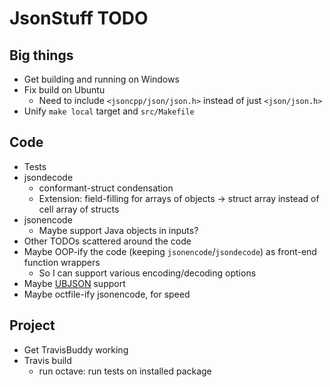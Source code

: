 JsonStuff TODO
==============

## Big things

* Get building and running on Windows
* Fix build on Ubuntu
  * Need to include `<jsoncpp/json/json.h>` instead of just `<json/json.h>`
* Unify `make local` target and `src/Makefile`

## Code

* Tests
* jsondecode
  * conformant-struct condensation
  * Extension: field-filling for arrays of objects -> struct array instead of cell array of structs
* jsonencode
  * Maybe support Java objects in inputs?
* Other TODOs scattered around the code
* Maybe OOP-ify the code (keeping `jsonencode`/`jsondecode`) as front-end function wrappers
  * So I can support various encoding/decoding options
* Maybe [UBJSON](https://en.wikipedia.org/wiki/UBJSON) support
* Maybe octfile-ify jsonencode, for speed


## Project

* Get TravisBuddy working
* Travis build
  * run octave: run tests on installed package

